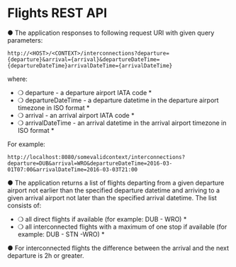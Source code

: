 # Flights REST API 

● The application responses to following request URI with given query parameters:

```
http://<HOST>/<CONTEXT>/interconnections?departure={departure}&arrival={arrival}&departureDateTime={departureDateTime}arrivalDateTime={arrivalDateTime}
``` 
where:

* ❍ departure - a departure airport IATA code *
* ❍ departureDateTime - a departure datetime in the departure airport timezone in ISO format * 
* ❍ arrival - an arrival airport IATA code *
* ❍ arrivalDateTime - an arrival datetime in the arrival airport timezone in ISO format *

For example:
```
http://localhost:8080/somevalidcontext/interconnections?departure=DUB&arrival=WRO&departureDateTime=2016-03-01T07:00&arrivalDateTime=2016-03-03T21:00
```

● The application returns a list of flights departing from a given departure airport not earlier than the specified departure datetime and arriving to a given arrival airport not later than the specified arrival datetime. 
The list consists of:
* ❍ all direct flights if available (for example: DUB - WRO) *
* ❍ all interconnected flights with a maximum of one stop if available (for example: DUB - STN -WRO) *

● For interconnected flights the difference between the arrival and the next departure is 2h or greater.